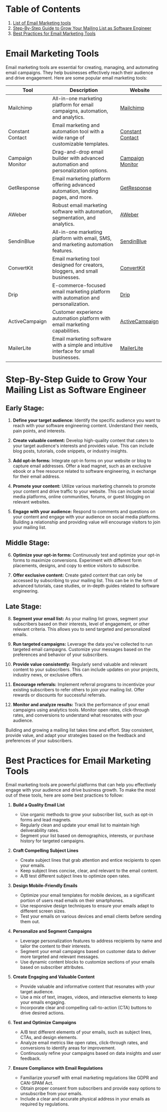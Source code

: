 # Table of Contents
1. [List of Email Marketing tools](#email-marketing-tools)
2. [Step-By-Step Guide to Grow Your Mailing List as Software Engineer](#step-by-step-guide-to-grow-your-mailing-list-as-software-engineer)
3. [Best Practices for Email Marketing Tools](#best-practices-for-email-marketing-tools)


# Email Marketing Tools

Email marketing tools are essential for creating, managing, and automating email campaigns. They help businesses effectively reach their audience and drive engagement. Here are some popular email marketing tools:

| Tool                | Description                                                                       | Website                                 |
|---------------------|-----------------------------------------------------------------------------------|-----------------------------------------|
| Mailchimp           | All-in-one marketing platform for email campaigns, automation, and analytics.     | [Mailchimp](https://mailchimp.com)       |
| Constant Contact    | Email marketing and automation tool with a wide range of customizable templates.   | [Constant Contact](https://www.constantcontact.com) |
| Campaign Monitor    | Drag-and-drop email builder with advanced automation and personalization options. | [Campaign Monitor](https://www.campaignmonitor.com) |
| GetResponse         | Email marketing platform offering advanced automation, landing pages, and more.   | [GetResponse](https://www.getresponse.com) |
| AWeber              | Robust email marketing software with automation, segmentation, and analytics.      | [AWeber](https://www.aweber.com)         |
| SendinBlue          | All-in-one marketing platform with email, SMS, and marketing automation features. | [SendinBlue](https://www.sendinblue.com) |
| ConvertKit          | Email marketing tool designed for creators, bloggers, and small businesses.       | [ConvertKit](https://convertkit.com)     |
| Drip                | E-commerce-focused email marketing platform with automation and personalization. | [Drip](https://www.drip.com)             |
| ActiveCampaign      | Customer experience automation platform with email marketing capabilities.        | [ActiveCampaign](https://www.activecampaign.com) |
| MailerLite          | Email marketing software with a simple and intuitive interface for small businesses. | [MailerLite](https://www.mailerlite.com) |


# Step-By-Step Guide to Grow Your Mailing List as Software Engineer

## Early Stage:
1. **Define your target audience:** Identify the specific audience you want to reach with your software engineering content. Understand their needs, pain points, and interests.

2. **Create valuable content:** Develop high-quality content that caters to your target audience's interests and provides value. This can include blog posts, tutorials, code snippets, or industry insights.

3. **Add opt-in forms:** Integrate opt-in forms on your website or blog to capture email addresses. Offer a lead magnet, such as an exclusive ebook or a free resource related to software engineering, in exchange for their email address.

4. **Promote your content:** Utilize various marketing channels to promote your content and drive traffic to your website. This can include social media platforms, online communities, forums, or guest blogging on relevant websites.

5. **Engage with your audience:** Respond to comments and questions on your content and engage with your audience on social media platforms. Building a relationship and providing value will encourage visitors to join your mailing list.

## Middle Stage:
6. **Optimize your opt-in forms:** Continuously test and optimize your opt-in forms to maximize conversions. Experiment with different form placements, designs, and copy to entice visitors to subscribe.

7. **Offer exclusive content:** Create gated content that can only be accessed by subscribing to your mailing list. This can be in the form of advanced tutorials, case studies, or in-depth guides related to software engineering.

## Late Stage:
8. **Segment your email list:** As your mailing list grows, segment your subscribers based on their interests, level of engagement, or other relevant criteria. This allows you to send targeted and personalized emails.

9. **Run targeted campaigns:** Leverage the data you've collected to run targeted email campaigns. Customize your messages based on the preferences and behavior of your subscribers.

10. **Provide value consistently:** Regularly send valuable and relevant content to your subscribers. This can include updates on your projects, industry news, or exclusive offers.

11. **Encourage referrals:** Implement referral programs to incentivize your existing subscribers to refer others to join your mailing list. Offer rewards or discounts for successful referrals.

12. **Monitor and analyze results:** Track the performance of your email campaigns using analytics tools. Monitor open rates, click-through rates, and conversions to understand what resonates with your audience.

Building and growing a mailing list takes time and effort. Stay consistent, provide value, and adapt your strategies based on the feedback and preferences of your subscribers.


# Best Practices for Email Marketing Tools

Email marketing tools are powerful platforms that can help you effectively engage with your audience and drive business growth. To make the most out of these tools, here are some best practices to follow:

1. **Build a Quality Email List**
   - Use organic methods to grow your subscriber list, such as opt-in forms and lead magnets.
   - Regularly clean and update your email list to maintain high deliverability rates.
   - Segment your list based on demographics, interests, or purchase history for targeted campaigns.

2. **Craft Compelling Subject Lines**
   - Create subject lines that grab attention and entice recipients to open your emails.
   - Keep subject lines concise, clear, and relevant to the email content.
   - A/B test different subject lines to optimize open rates.

3. **Design Mobile-Friendly Emails**
   - Optimize your email templates for mobile devices, as a significant portion of users read emails on their smartphones.
   - Use responsive design techniques to ensure your emails adapt to different screen sizes.
   - Test your emails on various devices and email clients before sending them out.

4. **Personalize and Segment Campaigns**
   - Leverage personalization features to address recipients by name and tailor the content to their interests.
   - Segment your email campaigns based on customer data to deliver more targeted and relevant messages.
   - Use dynamic content blocks to customize sections of your emails based on subscriber attributes.

5. **Create Engaging and Valuable Content**
   - Provide valuable and informative content that resonates with your target audience.
   - Use a mix of text, images, videos, and interactive elements to keep your emails engaging.
   - Incorporate clear and compelling call-to-action (CTA) buttons to drive desired actions.

6. **Test and Optimize Campaigns**
   - A/B test different elements of your emails, such as subject lines, CTAs, and design elements.
   - Analyze email metrics like open rates, click-through rates, and conversions to identify areas for improvement.
   - Continuously refine your campaigns based on data insights and user feedback.

7. **Ensure Compliance with Email Regulations**
   - Familiarize yourself with email marketing regulations like GDPR and CAN-SPAM Act.
   - Obtain proper consent from subscribers and provide easy options to unsubscribe from your emails.
   - Include a clear and accurate physical address in your emails as required by regulations.

